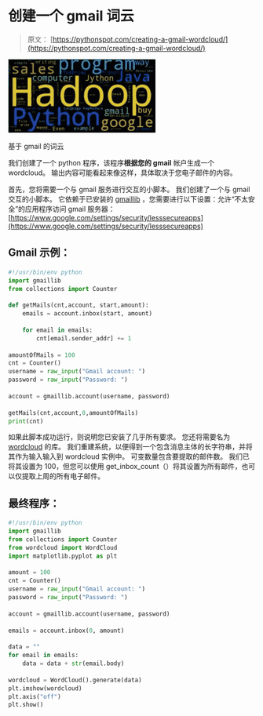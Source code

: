 # 创建一个 gmail 词云

> 原文： [https://pythonspot.com/creating-a-gmail-wordcloud/](https://pythonspot.com/creating-a-gmail-wordcloud/)

![wordcloud python](img/9bd0f09416c906b80796a1f54cff8df4.jpg)

基于 gmail 的词云

我们创建了一个 python 程序，该程序**根据您的 gmail** 帐户生成一个 wordcloud。 输出内容可能看起来像这样，具体取决于您电子邮件的内容。

首先，您将需要一个与 gmail 服务进行交互的小脚本。 我们创建了一个与 gmail 交互的小脚本。 它依赖于已安装的 [gmaillib](https://github.com/thedjpetersen/gmaillib) ，您需要进行以下设置：允许“不太安全”的应用程序访问 gmail 服务器： [https://www.google.com/settings/security/lesssecureapps](https://www.google.com/settings/security/lesssecureapps)

## Gmail 示例：


```py
#!/usr/bin/env python
import gmaillib
from collections import Counter

def getMails(cnt,account, start,amount):
    emails = account.inbox(start, amount)

    for email in emails:
        cnt[email.sender_addr] += 1

amountOfMails = 100
cnt = Counter()
username = raw_input("Gmail account: ")
password = raw_input("Password: ")

account = gmaillib.account(username, password)

getMails(cnt,account,0,amountOfMails)
print(cnt)

```

如果此脚本成功运行，则说明您已安装了几乎所有要求。 您还将需要名为 [wordcloud](https://github.com/amueller/word_cloud) 的库。 我们重建系统，以便得到一个包含消息主体的长字符串，并将其作为输入输入到 wordcloud 实例中。 可变数量包含要提取的邮件数。 我们已将其设置为 100，但您可以使用 get_inbox_count（）将其设置为所有邮件，也可以仅提取上周的所有电子邮件。

## 最终程序：


```py
#!/usr/bin/env python
import gmaillib
from collections import Counter
from wordcloud import WordCloud
import matplotlib.pyplot as plt

amount = 100
cnt = Counter()
username = raw_input("Gmail account: ")
password = raw_input("Password: ")

account = gmaillib.account(username, password)

emails = account.inbox(0, amount)

data = ""
for email in emails:
    data = data + str(email.body)

wordcloud = WordCloud().generate(data)
plt.imshow(wordcloud)
plt.axis("off")
plt.show()

```